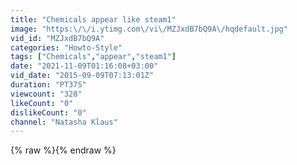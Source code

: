 ```yaml
---
title: "Chemicals appear like steam1"
image: "https:\/\/i.ytimg.com\/vi\/MZJxdB7bQ9A\/hqdefault.jpg"
vid_id: "MZJxdB7bQ9A"
categories: "Howto-Style"
tags: ["Chemicals","appear","steam1"]
date: "2021-11-09T01:16:08+03:00"
vid_date: "2015-09-09T07:13:01Z"
duration: "PT37S"
viewcount: "328"
likeCount: "0"
dislikeCount: "0"
channel: "Natasha Klaus"
---
```

{% raw %}{% endraw %}
